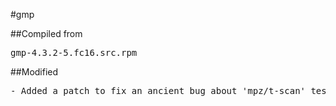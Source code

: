 #gmp

##Compiled from
<pre>gmp-4.3.2-5.fc16.src.rpm</pre>

##Modified
<pre>
- Added a patch to fix an ancient bug about 'mpz/t-scan' test
</pre>
